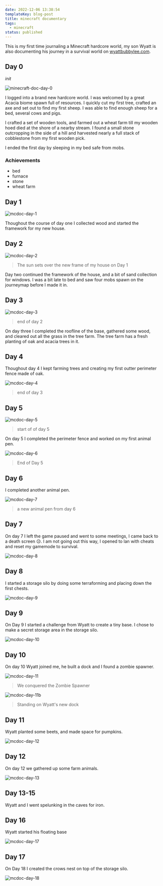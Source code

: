 ```yaml
---
date: 2022-12-06 13:38:54
templateKey: blog-post
title: minecraft documentary
tags:
  - minecraft
status: published
---
```


This is my first time journaling a Minecraft hardcore world, my son Wyatt is
also documenting his journey in a survival world on
[wyattbubbylee.com](https://www.wyattbubbylee.com/).

## Day 0

_init_

![minecraft-doc-day-0](https://screenshots.waylonwalker.com/minecraft-doc-day-0.webp)

I logged into a brand new hardcore world. I was welcomed by a great Acacia
biome spawn full of resources. I quickly cut my first tree, crafted an axe and
set out to find my first sheep. I was able to find enough sheep for a bed,
several cows and pigs.

I crafted a set of wooden tools, and farmed out a wheat farm till my wooden
hoed died at the shore of a nearby stream. I found a small stone outcropping
in the side of a hill and harvested nearly a full stack of cobblestone from my
first wooden pick.

I ended the first day by sleeping in my bed safe from mobs.

### Achievements

- bed
- furnace
- stone
- wheat farm

## Day 1

![mcdoc-day-1](https://screenshots.waylonwalker.com/mcdoc-day-1.webp)

Thoughout the course of day one I collected wood and started the framework for
my new house.

## Day 2

![mcdoc-day-2](https://screenshots.waylonwalker.com/mcdoc-day-2.webp)

> The sun sets over the new frame of my house on Day 1

Day two continued the framework of the house, and a bit of sand collection for
windows. I was a bit late to bed and saw four mobs spawn on the journeymap
before I made it in.

## Day 3

![mcdoc-day-3](https://screenshots.waylonwalker.com/mcdoc-day-3.webp)

> end of day 2

On day three I completed the roofline of the base, gathered some wood, and
cleared out all the grass in the tree farm. The tree farm has a fresh planting
of oak and acacia trees in it.

## Day 4

Thoughout day 4 I kept farming trees and creating my first outter perimeter
fence made of oak.

![mcdoc-day-4](https://screenshots.waylonwalker.com/mcdoc-day-4.webp)

> end of day 3

## Day 5

![mcdoc-day-5](https://screenshots.waylonwalker.com/mcdoc-day-5.webp)

> start of of day 5

On day 5 I completed the perimeter fence and worked on my first animal pen.

![mcdoc-day-6](https://screenshots.waylonwalker.com/mcdoc-day-6.webp)

> End of Day 5

## Day 6

I completed another animal pen.

![mcdoc-day-7](https://screenshots.waylonwalker.com/mcdoc-day-7.webp)

> a new animal pen from day 6

## Day 7

On day 7 I left the game paused and went to some meetings, I came back to a
death screen 😥. I am not going out this way, I opened to lan with cheats and
reset my gamemode to survival.

![mcdoc-day-8](https://screenshots.waylonwalker.com/mcdoc-day-8.webp)

## Day 8

I started a storage silo by doing some terraforming and placing down the first
chests.

![mcdoc-day-9](https://screenshots.waylonwalker.com/mcdoc-day-9.webp)

## Day 9

On Day 9 I started a challenge from Wyatt to create a tiny base. I chose to
make a secret storage area in the storage silo.

![mcdoc-day-10](https://screenshots.waylonwalker.com/mcdoc-day-10.webp)

## Day 10

On day 10 Wyatt joined me, he built a dock and I found a zombie spawner.

![mcdoc-day-11](https://screenshots.waylonwalker.com/mcdoc-day-11.webp)

> We conquered the Zombie Spawner

![mcdoc-day-11b](https://screenshots.waylonwalker.com/mcdoc-day-11b.webp)

> Standing on Wyatt's new dock

## Day 11

Wyatt planted some beets, and made space for pumpkins.

![mcdoc-day-12](https://screenshots.waylonwalker.com/mcdoc-day-12.webp)

## Day 12

On day 12 we gathered up some farm animals.

![mcdoc-day-13](https://screenshots.waylonwalker.com/mcdoc-day-13.webp)

## Day 13-15

Wyatt and I went spelunking in the caves for iron.

## Day 16

Wyatt started his floating base

![mcdoc-day-17](https://screenshots.waylonwalker.com/mcdoc-day-17.webp)

## Day 17

On Day 18 I created the crows nest on top of the storage silo.

![mcdoc-day-18](https://screenshots.waylonwalker.com/mcdoc-day-18.webp)
